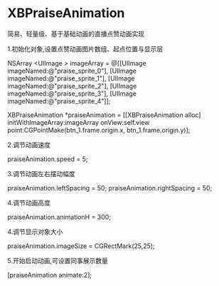 # XBPraiseAnimation
简易、轻量级、基于基础动画的直播点赞动画实现

1.初始化对象,设置点赞动画图片数组、起点位置与显示层

NSArray <UIImage *>* imageArray = @[[UIImage imageNamed:@"praise_sprite_0"],
                                        [UIImage imageNamed:@"praise_sprite_1"],
                                        [UIImage imageNamed:@"praise_sprite_2"],
                                        [UIImage imageNamed:@"praise_sprite_3"],
                                        [UIImage imageNamed:@"praise_sprite_4"]]; 
 
XBPraiseAnimation *praiseAnimation = [[XBPraiseAnimation alloc] initWithImageArray:imageArray onView:self.view point:CGPointMake(btn_1.frame.origin.x, btn_1.frame.origin.y)];

2.调节动画速度

praiseAnimation.speed = 5;

3.调节动画左右摆动幅度

praiseAnimation.leftSpacing = 50;
praiseAnimation.rightSpacing = 50;

4.调节动画高度

praiseAnimation.animationH = 300;

4.调节显示对象大小

praiseAnimation.imageSize = CGRectMark(25,25);

5.开始启动动画,可设置同事展示数量

[praiseAnimation animate:2];
